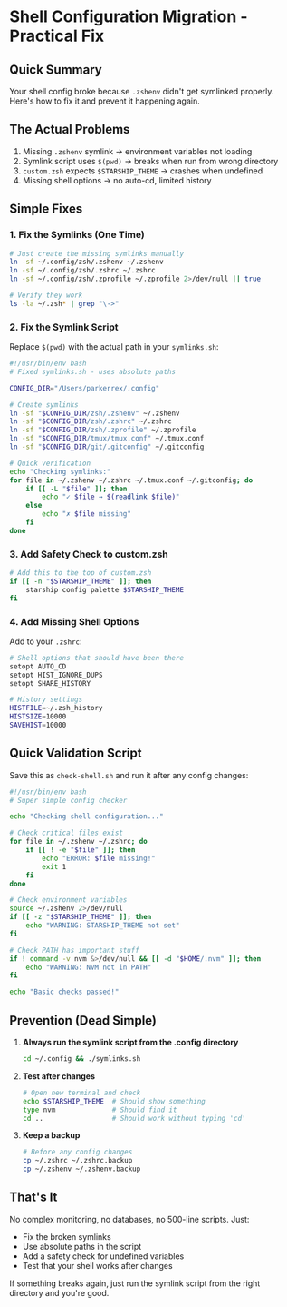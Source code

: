 # Shell Configuration Migration - Practical Fix

## Quick Summary
Your shell config broke because `.zshenv` didn't get symlinked properly. Here's how to fix it and prevent it happening again.

## The Actual Problems
1. Missing `.zshenv` symlink → environment variables not loading
2. Symlink script uses `$(pwd)` → breaks when run from wrong directory
3. `custom.zsh` expects `$STARSHIP_THEME` → crashes when undefined
4. Missing shell options → no auto-cd, limited history

## Simple Fixes

### 1. Fix the Symlinks (One Time)
```bash
# Just create the missing symlinks manually
ln -sf ~/.config/zsh/.zshenv ~/.zshenv
ln -sf ~/.config/zsh/.zshrc ~/.zshrc
ln -sf ~/.config/zsh/.zprofile ~/.zprofile 2>/dev/null || true

# Verify they work
ls -la ~/.zsh* | grep "\->"
```

### 2. Fix the Symlink Script
Replace `$(pwd)` with the actual path in your `symlinks.sh`:

```bash
#!/usr/bin/env bash
# Fixed symlinks.sh - uses absolute paths

CONFIG_DIR="/Users/parkerrex/.config"

# Create symlinks
ln -sf "$CONFIG_DIR/zsh/.zshenv" ~/.zshenv
ln -sf "$CONFIG_DIR/zsh/.zshrc" ~/.zshrc
ln -sf "$CONFIG_DIR/zsh/.zprofile" ~/.zprofile
ln -sf "$CONFIG_DIR/tmux/tmux.conf" ~/.tmux.conf
ln -sf "$CONFIG_DIR/git/.gitconfig" ~/.gitconfig

# Quick verification
echo "Checking symlinks:"
for file in ~/.zshenv ~/.zshrc ~/.tmux.conf ~/.gitconfig; do
    if [[ -L "$file" ]]; then
        echo "✓ $file → $(readlink $file)"
    else
        echo "✗ $file missing"
    fi
done
```

### 3. Add Safety Check to custom.zsh
```bash
# Add this to the top of custom.zsh
if [[ -n "$STARSHIP_THEME" ]]; then
    starship config palette $STARSHIP_THEME
fi
```

### 4. Add Missing Shell Options
Add to your `.zshrc`:

```bash
# Shell options that should have been there
setopt AUTO_CD
setopt HIST_IGNORE_DUPS
setopt SHARE_HISTORY

# History settings
HISTFILE=~/.zsh_history
HISTSIZE=10000
SAVEHIST=10000
```

## Quick Validation Script
Save this as `check-shell.sh` and run it after any config changes:

```bash
#!/usr/bin/env bash
# Super simple config checker

echo "Checking shell configuration..."

# Check critical files exist
for file in ~/.zshenv ~/.zshrc; do
    if [[ ! -e "$file" ]]; then
        echo "ERROR: $file missing!"
        exit 1
    fi
done

# Check environment variables
source ~/.zshenv 2>/dev/null
if [[ -z "$STARSHIP_THEME" ]]; then
    echo "WARNING: STARSHIP_THEME not set"
fi

# Check PATH has important stuff
if ! command -v nvm &>/dev/null && [[ -d "$HOME/.nvm" ]]; then
    echo "WARNING: NVM not in PATH"
fi

echo "Basic checks passed!"
```

## Prevention (Dead Simple)

1. **Always run the symlink script from the .config directory**
   ```bash
   cd ~/.config && ./symlinks.sh
   ```

2. **Test after changes**
   ```bash
   # Open new terminal and check
   echo $STARSHIP_THEME  # Should show something
   type nvm              # Should find it
   cd ..                 # Should work without typing 'cd'
   ```

3. **Keep a backup**
   ```bash
   # Before any config changes
   cp ~/.zshrc ~/.zshrc.backup
   cp ~/.zshenv ~/.zshenv.backup
   ```

## That's It
No complex monitoring, no databases, no 500-line scripts. Just:
- Fix the broken symlinks
- Use absolute paths in the script
- Add a safety check for undefined variables
- Test that your shell works after changes

If something breaks again, just run the symlink script from the right directory and you're good.